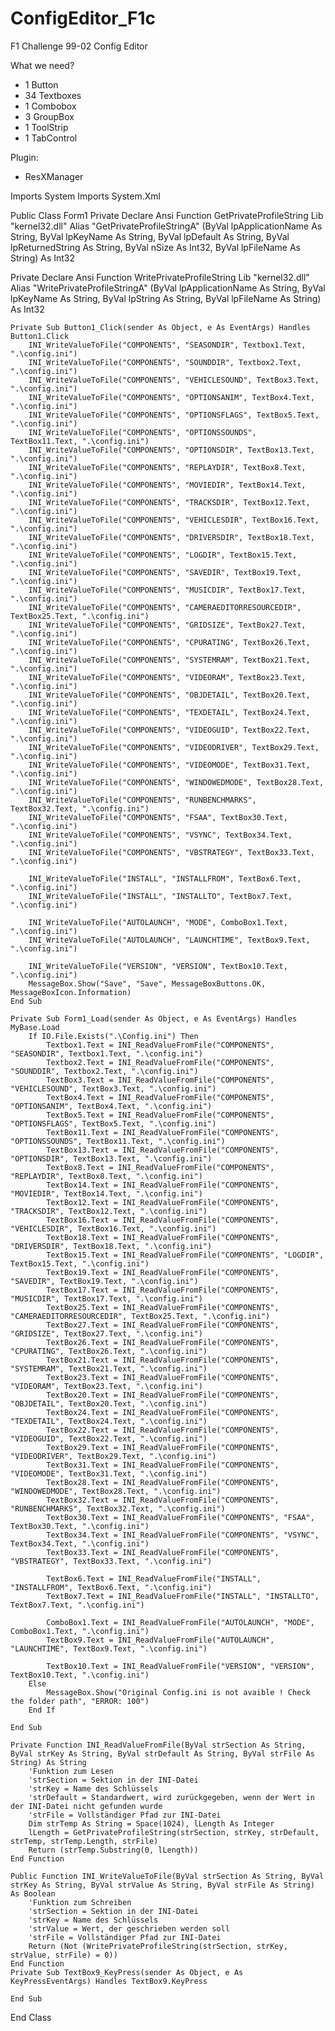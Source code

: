 # ConfigEditor_F1c
F1 Challenge 99-02 Config Editor

What we need?
- 1 Button 
- 34 Textboxes
- 1 Combobox
- 3 GroupBox
- 1 ToolStrip
- 1 TabControl

Plugin:
- ResXManager

Imports System
Imports System.Xml

Public Class Form1
Private Declare Ansi Function GetPrivateProfileString Lib "kernel32.dll" Alias "GetPrivateProfileStringA" (ByVal lpApplicationName As String, ByVal lpKeyName As String, ByVal lpDefault As String, ByVal lpReturnedString As String, ByVal nSize As Int32, ByVal lpFileName As String) As Int32

Private Declare Ansi Function WritePrivateProfileString Lib "kernel32.dll" Alias "WritePrivateProfileStringA" (ByVal lpApplicationName As String, ByVal lpKeyName As String, ByVal lpString As String, ByVal lpFileName As String) As Int32

    Private Sub Button1_Click(sender As Object, e As EventArgs) Handles Button1.Click
        INI_WriteValueToFile("COMPONENTS", "SEASONDIR", Textbox1.Text, ".\config.ini")
        INI_WriteValueToFile("COMPONENTS", "SOUNDDIR", Textbox2.Text, ".\config.ini")
        INI_WriteValueToFile("COMPONENTS", "VEHICLESOUND", TextBox3.Text, ".\config.ini")
        INI_WriteValueToFile("COMPONENTS", "OPTIONSANIM", TextBox4.Text, ".\config.ini")
        INI_WriteValueToFile("COMPONENTS", "OPTIONSFLAGS", TextBox5.Text, ".\config.ini")
        INI_WriteValueToFile("COMPONENTS", "OPTIONSSOUNDS", TextBox11.Text, ".\config.ini")
        INI_WriteValueToFile("COMPONENTS", "OPTIONSDIR", TextBox13.Text, ".\config.ini")
        INI_WriteValueToFile("COMPONENTS", "REPLAYDIR", TextBox8.Text, ".\config.ini")
        INI_WriteValueToFile("COMPONENTS", "MOVIEDIR", TextBox14.Text, ".\config.ini")
        INI_WriteValueToFile("COMPONENTS", "TRACKSDIR", TextBox12.Text, ".\config.ini")
        INI_WriteValueToFile("COMPONENTS", "VEHICLESDIR", TextBox16.Text, ".\config.ini")
        INI_WriteValueToFile("COMPONENTS", "DRIVERSDIR", TextBox18.Text, ".\config.ini")
        INI_WriteValueToFile("COMPONENTS", "LOGDIR", TextBox15.Text, ".\config.ini")
        INI_WriteValueToFile("COMPONENTS", "SAVEDIR", TextBox19.Text, ".\config.ini")
        INI_WriteValueToFile("COMPONENTS", "MUSICDIR", TextBox17.Text, ".\config.ini")
        INI_WriteValueToFile("COMPONENTS", "CAMERAEDITORRESOURCEDIR", TextBox25.Text, ".\config.ini")
        INI_WriteValueToFile("COMPONENTS", "GRIDSIZE", TextBox27.Text, ".\config.ini")
        INI_WriteValueToFile("COMPONENTS", "CPURATING", TextBox26.Text, ".\config.ini")
        INI_WriteValueToFile("COMPONENTS", "SYSTEMRAM", TextBox21.Text, ".\config.ini")
        INI_WriteValueToFile("COMPONENTS", "VIDEORAM", TextBox23.Text, ".\config.ini")
        INI_WriteValueToFile("COMPONENTS", "OBJDETAIL", TextBox20.Text, ".\config.ini")
        INI_WriteValueToFile("COMPONENTS", "TEXDETAIL", TextBox24.Text, ".\config.ini")
        INI_WriteValueToFile("COMPONENTS", "VIDEOGUID", TextBox22.Text, ".\config.ini")
        INI_WriteValueToFile("COMPONENTS", "VIDEODRIVER", TextBox29.Text, ".\config.ini")
        INI_WriteValueToFile("COMPONENTS", "VIDEOMODE", TextBox31.Text, ".\config.ini")
        INI_WriteValueToFile("COMPONENTS", "WINDOWEDMODE", TextBox28.Text, ".\config.ini")
        INI_WriteValueToFile("COMPONENTS", "RUNBENCHMARKS", TextBox32.Text, ".\config.ini")
        INI_WriteValueToFile("COMPONENTS", "FSAA", TextBox30.Text, ".\config.ini")
        INI_WriteValueToFile("COMPONENTS", "VSYNC", TextBox34.Text, ".\config.ini")
        INI_WriteValueToFile("COMPONENTS", "VBSTRATEGY", TextBox33.Text, ".\config.ini")

        INI_WriteValueToFile("INSTALL", "INSTALLFROM", TextBox6.Text, ".\config.ini")
        INI_WriteValueToFile("INSTALL", "INSTALLTO", TextBox7.Text, ".\config.ini")

        INI_WriteValueToFile("AUTOLAUNCH", "MODE", ComboBox1.Text, ".\config.ini")
        INI_WriteValueToFile("AUTOLAUNCH", "LAUNCHTIME", TextBox9.Text, ".\config.ini")

        INI_WriteValueToFile("VERSION", "VERSION", TextBox10.Text, ".\config.ini")
        MessageBox.Show("Save", "Save", MessageBoxButtons.OK, MessageBoxIcon.Information)
    End Sub

    Private Sub Form1_Load(sender As Object, e As EventArgs) Handles MyBase.Load
        If IO.File.Exists(".\Config.ini") Then
            Textbox1.Text = INI_ReadValueFromFile("COMPONENTS", "SEASONDIR", Textbox1.Text, ".\config.ini")
            Textbox2.Text = INI_ReadValueFromFile("COMPONENTS", "SOUNDDIR", Textbox2.Text, ".\config.ini")
            TextBox3.Text = INI_ReadValueFromFile("COMPONENTS", "VEHICLESOUND", TextBox3.Text, ".\config.ini")
            TextBox4.Text = INI_ReadValueFromFile("COMPONENTS", "OPTIONSANIM", TextBox4.Text, ".\config.ini")
            TextBox5.Text = INI_ReadValueFromFile("COMPONENTS", "OPTIONSFLAGS", TextBox5.Text, ".\config.ini")
            TextBox11.Text = INI_ReadValueFromFile("COMPONENTS", "OPTIONSSOUNDS", TextBox11.Text, ".\config.ini")
            TextBox13.Text = INI_ReadValueFromFile("COMPONENTS", "OPTIONSDIR", TextBox13.Text, ".\config.ini")
            TextBox8.Text = INI_ReadValueFromFile("COMPONENTS", "REPLAYDIR", TextBox8.Text, ".\config.ini")
            TextBox14.Text = INI_ReadValueFromFile("COMPONENTS", "MOVIEDIR", TextBox14.Text, ".\config.ini")
            TextBox12.Text = INI_ReadValueFromFile("COMPONENTS", "TRACKSDIR", TextBox12.Text, ".\config.ini")
            TextBox16.Text = INI_ReadValueFromFile("COMPONENTS", "VEHICLESDIR", TextBox16.Text, ".\config.ini")
            TextBox18.Text = INI_ReadValueFromFile("COMPONENTS", "DRIVERSDIR", TextBox18.Text, ".\config.ini")
            TextBox15.Text = INI_ReadValueFromFile("COMPONENTS", "LOGDIR", TextBox15.Text, ".\config.ini")
            TextBox19.Text = INI_ReadValueFromFile("COMPONENTS", "SAVEDIR", TextBox19.Text, ".\config.ini")
            TextBox17.Text = INI_ReadValueFromFile("COMPONENTS", "MUSICDIR", TextBox17.Text, ".\config.ini")
            TextBox25.Text = INI_ReadValueFromFile("COMPONENTS", "CAMERAEDITORRESOURCEDIR", TextBox25.Text, ".\config.ini")
            TextBox27.Text = INI_ReadValueFromFile("COMPONENTS", "GRIDSIZE", TextBox27.Text, ".\config.ini")
            TextBox26.Text = INI_ReadValueFromFile("COMPONENTS", "CPURATING", TextBox26.Text, ".\config.ini")
            TextBox21.Text = INI_ReadValueFromFile("COMPONENTS", "SYSTEMRAM", TextBox21.Text, ".\config.ini")
            TextBox23.Text = INI_ReadValueFromFile("COMPONENTS", "VIDEORAM", TextBox23.Text, ".\config.ini")
            TextBox20.Text = INI_ReadValueFromFile("COMPONENTS", "OBJDETAIL", TextBox20.Text, ".\config.ini")
            TextBox24.Text = INI_ReadValueFromFile("COMPONENTS", "TEXDETAIL", TextBox24.Text, ".\config.ini")
            TextBox22.Text = INI_ReadValueFromFile("COMPONENTS", "VIDEOGUID", TextBox22.Text, ".\config.ini")
            TextBox29.Text = INI_ReadValueFromFile("COMPONENTS", "VIDEODRIVER", TextBox29.Text, ".\config.ini")
            TextBox31.Text = INI_ReadValueFromFile("COMPONENTS", "VIDEOMODE", TextBox31.Text, ".\config.ini")
            TextBox28.Text = INI_ReadValueFromFile("COMPONENTS", "WINDOWEDMODE", TextBox28.Text, ".\config.ini")
            TextBox32.Text = INI_ReadValueFromFile("COMPONENTS", "RUNBENCHMARKS", TextBox32.Text, ".\config.ini")
            TextBox30.Text = INI_ReadValueFromFile("COMPONENTS", "FSAA", TextBox30.Text, ".\config.ini")
            TextBox34.Text = INI_ReadValueFromFile("COMPONENTS", "VSYNC", TextBox34.Text, ".\config.ini")
            TextBox33.Text = INI_ReadValueFromFile("COMPONENTS", "VBSTRATEGY", TextBox33.Text, ".\config.ini")

            TextBox6.Text = INI_ReadValueFromFile("INSTALL", "INSTALLFROM", TextBox6.Text, ".\config.ini")
            TextBox7.Text = INI_ReadValueFromFile("INSTALL", "INSTALLTO", TextBox7.Text, ".\config.ini")

            ComboBox1.Text = INI_ReadValueFromFile("AUTOLAUNCH", "MODE", ComboBox1.Text, ".\config.ini")
            TextBox9.Text = INI_ReadValueFromFile("AUTOLAUNCH", "LAUNCHTIME", TextBox9.Text, ".\config.ini")

            TextBox10.Text = INI_ReadValueFromFile("VERSION", "VERSION", TextBox10.Text, ".\config.ini")
        Else
            MessageBox.Show("Original Config.ini is not avaible ! Check the folder path", "ERROR: 100")
        End If

    End Sub

    Private Function INI_ReadValueFromFile(ByVal strSection As String, ByVal strKey As String, ByVal strDefault As String, ByVal strFile As String) As String
        'Funktion zum Lesen
        'strSection = Sektion in der INI-Datei
        'strKey = Name des Schlüssels
        'strDefault = Standardwert, wird zurückgegeben, wenn der Wert in der INI-Datei nicht gefunden wurde
        'strFile = Vollständiger Pfad zur INI-Datei
        Dim strTemp As String = Space(1024), lLength As Integer
        lLength = GetPrivateProfileString(strSection, strKey, strDefault, strTemp, strTemp.Length, strFile)
        Return (strTemp.Substring(0, lLength))
    End Function

    Public Function INI_WriteValueToFile(ByVal strSection As String, ByVal strKey As String, ByVal strValue As String, ByVal strFile As String) As Boolean
        'Funktion zum Schreiben
        'strSection = Sektion in der INI-Datei
        'strKey = Name des Schlüssels
        'strValue = Wert, der geschrieben werden soll
        'strFile = Vollständiger Pfad zur INI-Datei
        Return (Not (WritePrivateProfileString(strSection, strKey, strValue, strFile) = 0))
    End Function
    Private Sub TextBox9_KeyPress(sender As Object, e As KeyPressEventArgs) Handles TextBox9.KeyPress

    End Sub
End Class
